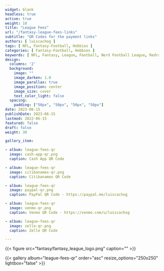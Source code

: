 ```yaml
---
widget: blank
headless: true
active: true
weight: 10
title: "League Fees"
url: "/fantasy-league-fees-links"
subtitle: "QR Codes for the payment links"
authors: [ luiscachog ]
tags: [ NFL, Fantasy-Football, Hobbies ]
categories: [ Fantasy-Football, Hobbies ]
keywords: [ NFL, Fantasy, League, Football, Nerd Football League, Redraft, 2023 ]
design:
  columns: '2'
  background:
    image: ""
    image_darken: 1.0
    image_parallax: true
    image_position: center
    image_size: cover
    text_color_light: false
  spacing:
    padding: ["50px", "50px", "50px", "50px"]
date: 2023-06-15
publishDate: 2023-06-15
lastmod: 2022-06-15
featured: false
draft: false
weight: 30

gallery_item:

- album: league-fees-qr
  image: cash-app-qr.png
  caption: Cash App QR Code

- album: league-fees-qr
  image: citibanamex-qr.png
  caption: Citibanamex QR Code

- album: league-fees-qr
  image: paypal-qr.png
  caption: PayPal QR Code - https://paypal.me/luiscachog

- album: league-fees-qr
  image: venmo-qr.png
  caption: Venmo QR Code - https://venmo.com/u/luiscachog

- album: league-fees-qr
  image: zelle-qr.png
  caption: Zelle QR Code

---
```


{{< figure src="fantasy/fantasy_league_logo.png" caption="" >}}

{{< gallery album="league-fees-qr" order="asc" resize_options="250x250" lightbox="false" >}}
